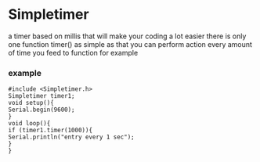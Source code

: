 # Simpletimer
a timer based on millis that will make your coding a lot easier
there is only one function 
timer() 
as simple as that you can perform action every amount of time you feed to function for example


### example 
    #include <Simpletimer.h>
    Simpletimer timer1;
    void setup(){
    Serial.begin(9600);
    }
    void loop(){
    if (timer1.timer(1000)){
    Serial.println("entry every 1 sec");
    }
    }

